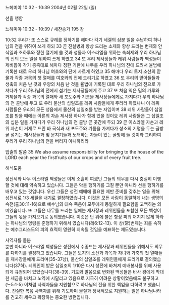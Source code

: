 느헤미야 10:32 - 10:39 
2004년 02월 22일 (일)

선을 행함



느헤미야 10:32 - 10:39 / 새찬송가 195 장


10:32 우리가 또 스스로 규례를 정하기를 해마다 각기 세겔의 삼분 일을 수납하여 하나님의 전을 위하여 쓰게 하되 33 곧 진설병과 항상 드리는 소제와 항상 드리는 번제와 안식일과 초하루와 정한 절기에 쓸 것과 성물과 이스라엘을 위하는 속죄제와 우리 하나님의 전의 모든 일을 위하여 쓰게 하였고 34 또 우리 제사장들과 레위 사람들과 백성들이 제비뽑아 각기 종족대로 해마다 정한 기한에 나무를 우리 하나님의 전에 드려서 율법에 기록한 대로 우리 하나님 여호와의 단에 사르게 하였고 35 해마다 우리 토지 소산의 맏물과 각종 과목의 첫 열매를 여호와의 전에 드리기로 하였고 36 또 우리의 맏아들들과 생축의 처음 난 것과 우양의 처음 난 것을 율법에 기록된 대로 우리 하나님의 전으로 가져다가 우리 하나님의 전에서 섬기는 제사장들에게 주고 37 또 처음 익은 밀의 가루와 거제물과 각종 과목의 열매와 새 포도주와 기름을 제사장들에게로 가져다가 우리 하나님의 전 골방에 두고 또 우리 물산의 십일조를 레위 사람들에게 주리라 하였나니 이 레위 사람들은 우리의 모든 성읍에서 물산의 십일조를 받는 자임이며 38 레위 사람들이 십일조를 받을 때에는 아론의 자손 제사장 하나가 함께 있을 것이요 레위 사람들은 그 십일조의 십분 일을 가져다가 우리 하나님의 전 골방 곧 곳간에 두되 39 곧 이스라엘 자손과 레위 자손이 거제로 드린 바 곡식과 새 포도주와 기름을 가져다가 성소의 기명을 두는 골방 곧 섬기는 제사장들과 및 문지기들과 노래하는 자들이 있는 골방에 둘 것이라 그리하여 우리가 우리 하나님의 전을 버리지 아니하리라 

입술의 말씀 
35 We also assume responsibility for bringing to the house of the LORD each year the firstfruits of our crops and of every fruit tree.

해석도움





성전세와 나무 
이스라엘 백성들은 이제 소흘히 여겼던 그들의 의무를 다시 충실히 이행할 것에 대해 약속하고 있습니다. 그들은 악을 행하기를 그칠 뿐만 아니라 선을 행하기를 배우고 있는 것입니다. 우선 그들은 성전 예배에 필요한 제반 준비를 갖추는 일을 위해 성전세로 1/3 세겔을 내기로 결정하였습니다. 이것은 모든 사람이 동일하게 내는 생명의 속전(출30:11-16)으로  예수님의 대속 죽음이 모두에게 동일하게 필요함을 고백하는 의미였습니다. 또 그들은 나무를 드리는 일에는 제사장과 레위인들을 포함한 모든 백성이 그들의 몫을 가져오기로 동의했습니다. 이것은 단 위에 불은 항상 피워 꺼지지 않게 하라는 하나님의 명령을 준행하기 위해서 였습니다(레6:12-13). 이 상(常)번제는 죄를 속하는 예수그리스도의 피의 효력이 영원히 지속될 것임을 예표하는 제도였습니다.  

사역자를 돌봄  
뿐만 아니라 이스라엘 백성들은 성전에서 수종드는 제사장과 레위인들을 위해서도 의무를 다하기를 결정하고 있습니다. 그들은 토지의 소산과 과목과 자녀와 가축의 첫 열매들을 제사장들에게 드리며(35-37상), 물산의 십일조를 레위인들에게 드리기로 결의했습니다(37하). 레위인이 받은 십일조의 1/10은 다시 성전에 바쳐져 예배봉사를 위해 사용되게 규정되어 있었습니다(38-39). 기도와 말씀으로 변화된 백성들은 바사 왕에게 막대한 세금을 바치고 노역에 시달리고 있음으로 지극히 어려운 상황이었음에도 불구하고(느5:1-5) 이처럼 사역자들을 지원함으로 하나님의 전을 위한 책임을 다하려고 했습니다. 진실한 복음 사역자를 위해 기도하며 물질과 정서적으로 지원하는 일은 하나님나라를 견고히 세우고 확장하는 중요한 방편입니다.
